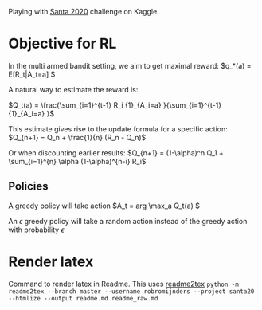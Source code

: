 Playing with [Santa 2020](https://www.kaggle.com/c/santa-2020/overview) challenge on Kaggle.

# Objective for RL

In the multi armed bandit setting, we aim to get maximal reward:
$q\_\*(a) = E[R_t|A_t=a] $

A natural way to estimate the reward is:

$Q_t(a) = \frac{\sum_{i=1}^{t-1} R_i {1}_{A_i=a}  }{\sum_{i=1}^{t-1} {1}_{A_i=a} }$

This estimate gives rise to the update formula for a specific action:
$Q_{n+1} = Q_n + \frac{1}{n} (R_n - Q_n)$

Or when discounting earlier results:
$Q_{n+1} = (1-\alpha)^n Q_1 + \sum_{i=1}^{n} \alpha (1-\alpha)^{n-i} R_i$

## Policies

A greedy policy will take action $A_t = arg \max_a Q_t(a) $

An $\epsilon$ greedy policy will take a random action instead of the greedy action with probability $\epsilon$

# Render latex

Command to render latex in Readme. This uses [readme2tex](https://github.com/leegao/readme2tex)
`python -m readme2tex --branch master --username robromijnders --project santa20 --htmlize --output readme.md readme_raw.md`
